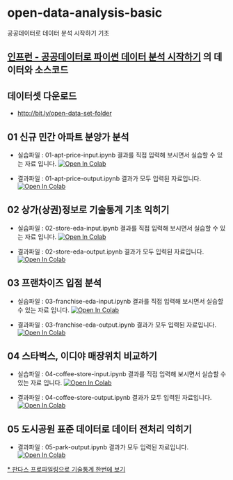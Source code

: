 # open-data-analysis-basic
공공데이터로 데이터 분석 시작하기 기초

## [인프런 - 공공데이터로 파이썬 데이터 분석 시작하기](https://www.inflearn.com/course/%EA%B3%B5%EA%B3%B5%EB%8D%B0%EC%9D%B4%ED%84%B0%EB%A1%9C-%ED%8C%8C%EC%9D%B4%EC%8D%AC-%EB%8D%B0%EC%9D%B4%ED%84%B0-%EB%B6%84%EC%84%9D-%EC%8B%9C%EC%9E%91%ED%95%98%EA%B8%B0) 의 데이터와 소스코드

## 데이터셋 다운로드
* http://bit.ly/open-data-set-folder

## 01 신규 민간 아파트 분양가 분석
* 실습파일 : 01-apt-price-input.ipynb 결과를 직접 입력해 보시면서 실습할 수 있는 자료 입니다. [![Open In Colab](https://colab.research.google.com/assets/colab-badge.svg)](https://colab.research.google.com/github/corazzon/open-data-analysis-basic/blob/master/01-apt-price-input.ipynb)

* 결과파일 : 01-apt-price-output.ipynb 결과가 모두 입력된 자료입니다. [![Open In Colab](https://colab.research.google.com/assets/colab-badge.svg)](https://colab.research.google.com/github/corazzon/open-data-analysis-basic/blob/master/01-apt-price-output.ipynb)
  
  
## 02 상가(상권)정보로 기술통계 기초 익히기

* 실습파일 : 02-store-eda-input.ipynb 결과를 직접 입력해 보시면서 실습할 수 있는 자료 입니다. [![Open In Colab](https://colab.research.google.com/assets/colab-badge.svg)](https://colab.research.google.com/github/corazzon/open-data-analysis-basic/blob/master/02-store-eda-input.ipynb)

* 결과파일 : 02-store-eda-output.ipynb 결과가 모두 입력된 자료입니다. [![Open In Colab](https://colab.research.google.com/assets/colab-badge.svg)](https://colab.research.google.com/github/corazzon/open-data-analysis-basic/blob/master/02-store-eda-output.ipynb)
 
 
 ## 03 프랜차이즈 입점 분석
 
* 실습파일 : 03-franchise-eda-input.ipynb 결과를 직접 입력해 보시면서 실습할 수 있는 자료 입니다. [![Open In Colab](https://colab.research.google.com/assets/colab-badge.svg)](https://colab.research.google.com/github/corazzon/open-data-analysis-basic/blob/master/03-franchise-eda-input.ipynb)

* 결과파일 : 03-franchise-eda-output.ipynb 결과가 모두 입력된 자료입니다. [![Open In Colab](https://colab.research.google.com/assets/colab-badge.svg)](https://colab.research.google.com/github/corazzon/open-data-analysis-basic/blob/master/03-franchise-eda-output.ipynb)
 
 
 ## 04 스타벅스, 이디야 매장위치 비교하기
  
 * 실습파일 : 04-coffee-store-input.ipynb 결과를 직접 입력해 보시면서 실습할 수 있는 자료 입니다. [![Open In Colab](https://colab.research.google.com/assets/colab-badge.svg)](https://colab.research.google.com/github/corazzon/open-data-analysis-basic/blob/master/04-coffee-store-input.ipynb)

* 결과파일 : 04-coffee-store-output.ipynb 결과가 모두 입력된 자료입니다. [![Open In Colab](https://colab.research.google.com/assets/colab-badge.svg)](https://colab.research.google.com/github/corazzon/open-data-analysis-basic/blob/master/04-coffee-store-output.ipynb)


 ## 05 도시공원 표준 데이터로 데이터 전처리 익히기
  

* 결과파일 : 05-park-output.ipynb 결과가 모두 입력된 자료입니다. [![Open In Colab](https://colab.research.google.com/assets/colab-badge.svg)](https://colab.research.google.com/github/corazzon/open-data-analysis-basic/blob/master/05-park-output.ipynb)

[* 판다스 프로파일링으로 기술통계 한번에 보기](https://corazzon.github.io/open-data-analysis-basic/05-park_pandas_profile.html)
